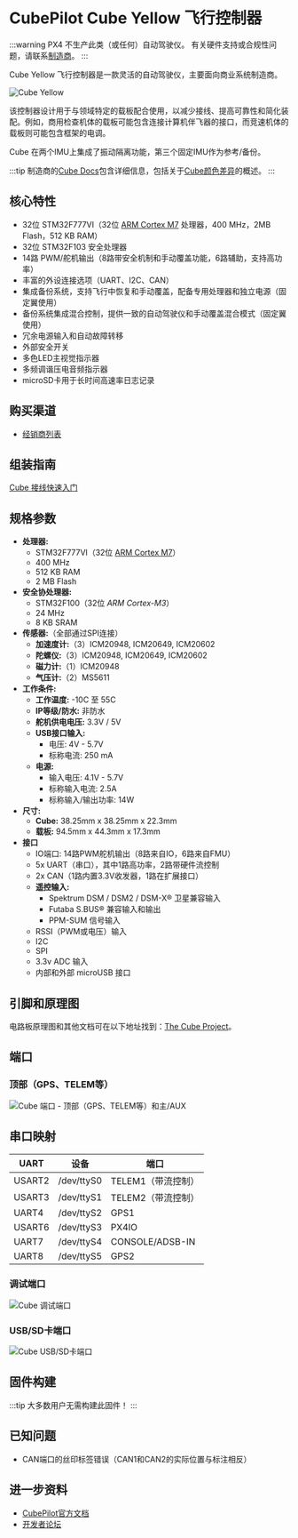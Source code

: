# CubePilot Cube Yellow 飞行控制器

:::warning
PX4 不生产此类（或任何）自动驾驶仪。
有关硬件支持或合规性问题，请联系[制造商](https://cubepilot.org/#/home)。
:::

Cube Yellow 飞行控制器是一款灵活的自动驾驶仪，主要面向商业系统制造商。

![Cube Yellow](../../assets/flight_controller/cube/yellow/cube_yellow_hero.jpg)

该控制器设计用于与领域特定的载板配合使用，以减少接线、提高可靠性和简化装配。例如，商用检查机体的载板可能包含连接计算机伴飞器的接口，而竞速机体的载板则可能包含框架的电调。

Cube 在两个IMU上集成了振动隔离功能，第三个固定IMU作为参考/备份。

:::tip
制造商的[Cube Docs](https://docs.cubepilot.org/user-guides/autopilot/the-cube-module-overview)包含详细信息，包括关于[Cube颜色差异](https://docs.cubepilot.org/user-guides/autopilot/the-cube-module-overview#differences-between-cube-colours)的概述。
:::

## 核心特性

- 32位 STM32F777VI（32位 [ARM Cortex M7](https://en.wikipedia.org/wiki/ARM_Cortex-M#Cortex-M7) 处理器，400 MHz，2MB Flash，512 KB RAM）
- 32位 STM32F103 安全处理器 <!-- 需确认 -->
- 14路 PWM/舵机输出（8路带安全机制和手动覆盖功能，6路辅助，支持高功率）
- 丰富的外设连接选项（UART、I2C、CAN）
- 集成备份系统，支持飞行中恢复和手动覆盖，配备专用处理器和独立电源（固定翼使用）
- 备份系统集成混合控制，提供一致的自动驾驶仪和手动覆盖混合模式（固定翼使用）
- 冗余电源输入和自动故障转移
- 外部安全开关
- 多色LED主视觉指示器
- 多频调谐压电音频指示器
- microSD卡用于长时间高速率日志记录

<a id="stores"></a>

## 购买渠道

- [经销商列表](https://www.cubepilot.com/#/reseller/list)

## 组装指南

[Cube 接线快速入门](../assembly/quick_start_cube.md)

## 规格参数

- **处理器:**
  - STM32F777VI（32位 [ARM Cortex M7](https://en.wikipedia.org/wiki/ARM_Cortex-M#Cortex-M7)）
  - 400 MHz
  - 512 KB RAM
  - 2 MB Flash
- **安全协处理器:** <!-- 安全处理器信息不一致：32位 STM32F103 安全协处理器 http://www.proficnc.com/all-products/191-pixhawk2-suite.html -->
  - STM32F100（32位 _ARM Cortex-M3_）
  - 24 MHz
  - 8 KB SRAM
- **传感器:**（全部通过SPI连接）
  - **加速度计:**（3）ICM20948, ICM20649, ICM20602
  - **陀螺仪:**（3）ICM20948, ICM20649, ICM20602
  - **磁力计:**（1）ICM20948
  - **气压计:**（2）MS5611
- **工作条件:**
  - **工作温度:** -10C 至 55C
  - **IP等级/防水:** 非防水
  - **舵机供电电压:** 3.3V / 5V
  - **USB接口输入:**
    - 电压: 4V - 5.7V
    - 标称电流: 250 mA
  - **电源:**
    - 输入电压: 4.1V - 5.7V
    - 标称输入电流: 2.5A
    - 标称输入/输出功率: 14W
- **尺寸:**
  - **Cube:** 38.25mm x 38.25mm x 22.3mm
  - **载板:** 94.5mm x 44.3mm x 17.3mm
- **接口**
  - IO端口: 14路PWM舵机输出（8路来自IO，6路来自FMU）
  - 5x UART（串口），其中1路高功率，2路带硬件流控制
  - 2x CAN（1路内置3.3V收发器，1路在扩展接口）
  - **遥控输入:**
    - Spektrum DSM / DSM2 / DSM-X® 卫星兼容输入
    - Futaba S.BUS® 兼容输入和输出
    - PPM-SUM 信号输入
  - RSSI（PWM或电压）输入
  - I2C
  - SPI
  - 3.3v ADC 输入
  - 内部和外部 microUSB 接口

## 引脚和原理图

电路板原理图和其他文档可在以下地址找到：[The Cube Project](https://github.com/proficnc/The-Cube)。

## 端口

### 顶部（GPS、TELEM等）

![Cube 端口 - 顶部（GPS、TELEM等）和主/AUX](../../assets/flight_controller/cube/cube_ports_top_main.jpg)

## 串口映射

| UART   | 设备     | 端口                  |
| ------ | -------- | --------------------- |
| USART2 | /dev/ttyS0 | TELEM1（带流控制） |
| USART3 | /dev/ttyS1 | TELEM2（带流控制） |
| UART4  | /dev/ttyS2 | GPS1                |
| USART6 | /dev/ttyS3 | PX4IO               |
| UART7  | /dev/ttyS4 | CONSOLE/ADSB-IN     |
| UART8  | /dev/ttyS5 | GPS2                |

<!-- 注：通过 https://github.com/PX4/PX4-user_guide/pull/672#issuecomment-598198434 获取端口 -->
<!-- https://github.com/PX4/PX4-Autopilot/blob/main/boards/hex/cube-orange/default.px4board -->
<!-- https://github.com/PX4/PX4-Autopilot/blob/main/boards/hex/cube-orange/nuttx-config/nsh/defconfig#L194-L200 -->

### 调试端口

![Cube 调试端口](../../assets/flight_controller/cube/cube_ports_debug.jpg)

### USB/SD卡端口

![Cube USB/SD卡端口](../../assets/flight_controller/cube/cube_ports_usb_sdcard.jpg)

## 固件构建

:::tip
大多数用户无需构建此固件！
:::

## 已知问题

- CAN端口的丝印标签错误（CAN1和CAN2的实际位置与标注相反）

## 进一步资料

- [CubePilot官方文档](https://docs.cubepilot.org/)
- [开发者论坛](https://discuss.cubepilot.org/)